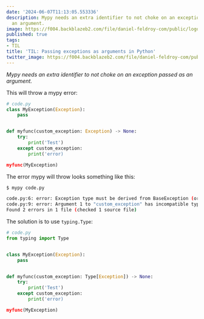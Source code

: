 ```yaml
---
date: '2024-06-07T11:13:05.553336'
description: Mypy needs an extra identifier to not choke on an exception passed as
  an argument.
image: https://f004.backblazeb2.com/file/daniel-feldroy-com/public/logos/til-1.png
published: true
tags:
- TIL
title: 'TIL: Passing exceptions as arguments in Python'
twitter_image: https://f004.backblazeb2.com/file/daniel-feldroy-com/public/logos/til-1.png
---
```


*Mypy needs an extra identifier to not choke on an exception passed as an argument.*

This will throw a mypy error:

```python
# code.py
class MyException(Exception):
    pass


def myfunc(custom_exception: Exception) -> None:
    try:
        print('Test')
    except custom_exception:
        print('error)

myfunc(MyException)
```

The error mypy will throw looks something like this:


```bash
$ mypy code.py

code.py:6: error: Exception type must be derived from BaseException (or be a tuple of exception classes)  [misc]
code.py:9: error: Argument 1 to "custom_exception" has incompatible type "type[MyException]"; expected "Exception"  [arg-type]
Found 2 errors in 1 file (checked 1 source file)
```

The solution is to use `typing.Type`:


```python
# code.py
from typing import Type


class MyException(Exception):
    pass


def myfunc(custom_exception: Type[Exception]) -> None:
    try:
        print('Test')
    except custom_exception:
        print('error)

myfunc(MyException)
```
